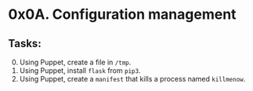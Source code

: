 # 0x0A. Configuration management

## Tasks:

0. Using Puppet, create a file in `/tmp`.
1. Using Puppet, install `flask` from `pip3`.
2. Using Puppet, create a `manifest` that kills a process named `killmenow`.
